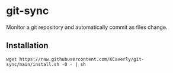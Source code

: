 # git-sync
Monitor a git repository and automatically commit as files change.

## Installation

`wget https://raw.githubusercontent.com/KCaverly/git-sync/main/install.sh -0 - | sh`
